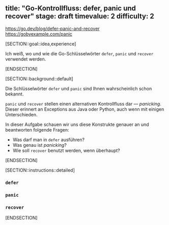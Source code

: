 title: "Go-Kontrollfluss: defer, panic und recover"
stage: draft
timevalue: 2
difficulty: 2
---

https://go.dev/blog/defer-panic-and-recover
https://gobyexample.com/panic

[SECTION::goal::idea,experience]

Ich weiß, wo und wie die Go-Schlüsselwörter `defer`, `panic` und `recover` verwendet werden.

[ENDSECTION]

[SECTION::background::default]

Die Schlüsselwörter `defer` und `panic` sind Ihnen wahrscheinlich schon bekannt.

`panic` und `recover` stellen einen alternativen Kontrollfluss dar — _panicking_.
Dieser erinnert an Exceptions aus Java oder Python, auch wenn mit einigen Unterschieden.

In dieser Aufgabe schauen wir uns diese Konstrukte genauer an und beantworten folgende Fragen:

* Was darf man in `defer` ausführen?
* Was genau ist _panicking_?
* Wie soll `recover` benutzt werden, wenn überhaupt?

[ENDSECTION]

[SECTION::instructions::detailed]

### `defer`

### `panic`

### `recover`

[ENDSECTION]